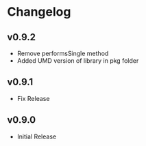# Changelog

## v0.9.2

* Remove performsSingle method
* Added UMD version of library in pkg folder

## v0.9.1

* Fix Release

## v0.9.0

* Initial Release
